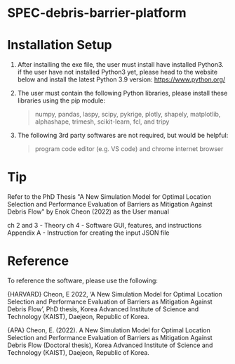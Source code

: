 # SPEC-debris-barrier-platform

# Installation Setup

1) After installing the exe file, the user must install have installed Python3.
if the user have not installed Python3 yet, please head to the website below and install the latest Python 3.9 version:
https://www.python.org/

2) The user must contain the following Python libraries, please install these libraries using the pip module:
	> numpy,
	> pandas,
	> laspy,
	> scipy,
	> pykrige,
	> plotly,
	> shapely,
	> matplotlib,
	> alphashape,
	> trimesh,
	> scikit-learn,
	> fcl, and
	> tripy

3) The following 3rd party softwares are not required, but would be helpful:
	> program code editor (e.g. VS code) and chrome internet browser

# Tip

Refer to the PhD Thesis "A New Simulation Model for Optimal Location Selection and Performance Evaluation of Barriers as Mitigation Against Debris Flow" by Enok Cheon (2022) as the User manual

ch 2 and 3 - Theory 
ch 4 - Software GUI, features, and instructions
Appendix A - Instruction for creating the input JSON file

# Reference

To reference the software, please use the following:

{HARVARD}
Cheon, E 2022, ‘A New Simulation Model for Optimal Location Selection and Performance Evaluation of Barriers as Mitigation Against Debris Flow’, PhD thesis, Korea Advanced Institute of Science and Technology (KAIST), Daejeon, Republic of Korea.

{APA}
Cheon, E. (2022). A New Simulation Model for Optimal Location Selection and Performance Evaluation of Barriers as Mitigation Against Debris Flow (Doctoral thesis), Korea Advanced Institute of Science and Technology (KAIST), Daejeon, Republic of Korea.
